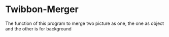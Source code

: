 # Twibbon-Merger
The function of this program to merge two picture as one, the one as object and the other is for background
